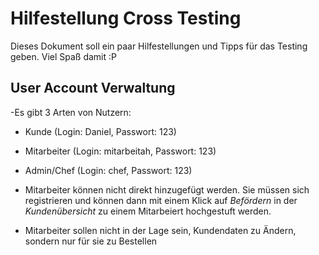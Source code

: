 # Hilfestellung Cross Testing

Dieses Dokument soll ein paar Hilfestellungen und Tipps für das Testing geben. Viel Spaß damit :P

## User Account Verwaltung

-Es gibt 3 Arten von Nutzern:
  - Kunde (Login: Daniel, Passwort: 123)
  - Mitarbeiter (Login: mitarbeitah, Passwort: 123)
  - Admin/Chef (Login: chef, Passwort: 123)

- Mitarbeiter können nicht direkt hinzugefügt werden. Sie müssen sich registrieren und können dann mit einem Klick auf *Befördern* in der *Kundenübersicht* zu einem Mitarbeiert hochgestuft werden.
- Mitarbeiter sollen nicht in der Lage sein, Kundendaten zu Ändern, sondern nur für sie zu Bestellen
